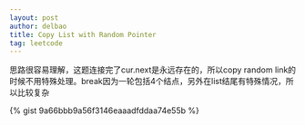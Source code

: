 ```yaml
---
layout: post
author: delbao
title: Copy List with Random Pointer
tag: leetcode
---
```


思路很容易理解，这题连接完了cur.next是永远存在的，所以copy random link的时候不用特殊处理。break因为一轮包括4个结点，另外在list结尾有特殊情况，所以比较复杂

{% gist 9a66bbb9a56f3146eaaadfddaa74e55b %}
